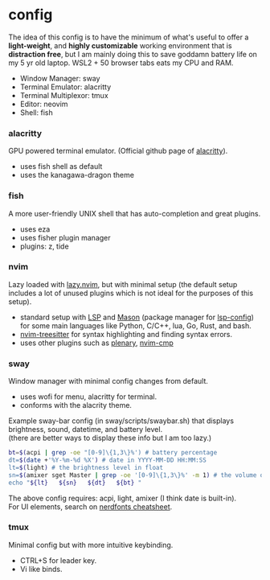 # config
The idea of this config is to have the minimum of what's useful to offer a **light-weight**, and **highly 
customizable** working environment that is **distraction free**, but I am mainly doing this to save goddamn battery 
life on my 5 yr old laptop. WSL2 + 50 browser tabs eats my CPU and RAM.  
- Window Manager: sway
- Terminal Emulator: alacritty
- Terminal Multiplexor: tmux
- Editor: neovim
- Shell: fish

### alacritty
GPU powered terminal emulator.
(Official github page of [alacritty](https://github.com/alacritty/alacritty)).
- uses fish shell as default
- uses the kanagawa-dragon theme

### fish
A more user-friendly UNIX shell that has auto-completion and great plugins.
- uses eza
- uses fisher plugin manager
- plugins: z, tide

### nvim
Lazy loaded with [lazy.nvim](https://github.com/LazyVim/LazyVim), but with minimal setup (the default setup 
includes a lot of unused plugins which is not ideal for the purposes of this setup).
- standard setup with [LSP](https://github.com/neovim/nvim-lspconfig) and [Mason](https://github.com/williamboman/mason.nvim) (package manager for [lsp-config](https://github.com/neovim/nvim-lspconfig)) for some main languages like Python, C/C++, lua, Go, Rust, and bash.
- [nvim-treesitter](https://github.com/nvim-treesitter/nvim-treesitter) for syntax highlighting and finding 
syntax errors.
- uses other plugins such as [plenary](https://github.com/nvim-lua/plenary.nvim), [nvim-cmp](https://github.com/hrsh7th/nvim-cmp)

### sway
Window manager with minimal config changes from default.
- uses wofi for menu, alacritty for terminal.
- conforms with the alacrity theme.  


Example sway-bar config (in sway/scripts/swaybar.sh) that displays brightness, sound, datetime, and battery level.  
(there are better ways to display these info but I am too lazy.)  
``` bash
bt=$(acpi | grep -oe "[0-9]\{1,3\}%') # battery percentage
dt=$(date +'%Y-%m-%d %X') # date in YYYY-MM-DD HH:MM:SS
lt=$(light) # the brightness level in float
sn=$(amixer sget Master | grep -oe '[0-9]\{1,3\}%' -m 1) # the volume of Master output.
echo "${lt}   ${sn}   ${dt}   ${bt} "
```
The above config requires: acpi, light, amixer (I think date is built-in).  
For UI elements, search on [nerdfonts cheatsheet](https://www.nerdfonts.com/cheat-sheet).

### tmux
Minimal config but with more intuitive keybinding.
- CTRL+S for leader key.
- Vi like binds.
